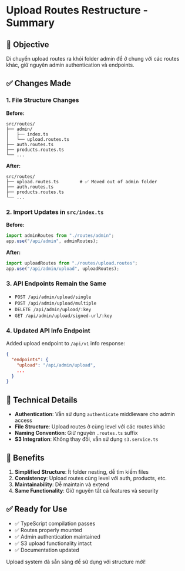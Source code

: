 # Upload Routes Restructure - Summary

## 🎯 Objective

Di chuyển upload routes ra khỏi folder admin để ở chung với các routes khác, giữ nguyên admin authentication và endpoints.

## ✅ Changes Made

### 1. File Structure Changes

**Before:**

```
src/routes/
├── admin/
│   ├── index.ts
│   └── upload.routes.ts
├── auth.routes.ts
├── products.routes.ts
└── ...
```

**After:**

```
src/routes/
├── upload.routes.ts        # ✅ Moved out of admin folder
├── auth.routes.ts
├── products.routes.ts
└── ...
```

### 2. Import Updates in `src/index.ts`

**Before:**

```typescript
import adminRoutes from "./routes/admin";
app.use("/api/admin", adminRoutes);
```

**After:**

```typescript
import uploadRoutes from "./routes/upload.routes";
app.use("/api/admin/upload", uploadRoutes);
```

### 3. API Endpoints Remain the Same

- `POST /api/admin/upload/single`
- `POST /api/admin/upload/multiple`
- `DELETE /api/admin/upload/:key`
- `GET /api/admin/upload/signed-url/:key`

### 4. Updated API Info Endpoint

Added upload endpoint to `/api/v1` info response:

```json
{
  "endpoints": {
    "upload": "/api/admin/upload",
    ...
  }
}
```

## 🔧 Technical Details

- **Authentication**: Vẫn sử dụng `authenticate` middleware cho admin access
- **File Structure**: Upload routes ở cùng level với các routes khác
- **Naming Convention**: Giữ nguyên `.routes.ts` suffix
- **S3 Integration**: Không thay đổi, vẫn sử dụng `s3.service.ts`

## 🚀 Benefits

1. **Simplified Structure**: Ít folder nesting, dễ tìm kiếm files
2. **Consistency**: Upload routes cùng level với auth, products, etc.
3. **Maintainability**: Dễ maintain và extend
4. **Same Functionality**: Giữ nguyên tất cả features và security

## ✅ Ready for Use

- ✅ TypeScript compilation passes
- ✅ Routes properly mounted
- ✅ Admin authentication maintained
- ✅ S3 upload functionality intact
- ✅ Documentation updated

Upload system đã sẵn sàng để sử dụng với structure mới!
